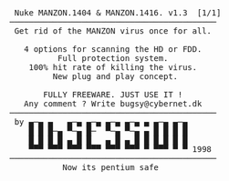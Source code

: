 <pre>
 Nuke MANZON.1404 &amp; MANZON.1416. v1.3  [1/1]
───────────────────────────────────────────
 Get rid of the MANZON virus once for all.

   4 options for scanning the HD or FDD.
          Full protection system.
    100% hit rate of killing the virus.
         New plug and play concept.

       FULLY FREEWARE. JUST USE IT ! 
   Any comment ? Write bugsy@cybernet.dk
───────────────────────────────────────────
 by ▄─▄ ▄   ▄─▄ ▄─▄ ▄─▄ ▄─▄ ▄ ▄─▄ ▄─▄
    █ █ █─▄ ▀─▄ █─  ▀─▄ ▀─▄ ▄ █ █ █ █
    █ █ █ █ ▄ █ █   ▄ █ ▄ █ █ █ █ █ █
    ▀▀▀ ▀▀▀ ▀▀▀ ▀▀▀ ▀▀▀ ▀▀▀ ▀ ▀▀▀ ▀ ▀ 1998
───────────────────────────────────────────
           Now its pentium safe

</pre>
